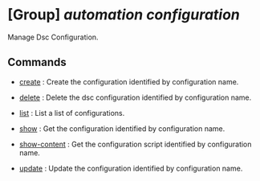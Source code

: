 # [Group] _automation configuration_

Manage Dsc Configuration.

## Commands

- [create](/Commands/automation/configuration/_create.md)
: Create the configuration identified by configuration name.

- [delete](/Commands/automation/configuration/_delete.md)
: Delete the dsc configuration identified by configuration name.

- [list](/Commands/automation/configuration/_list.md)
: List a list of configurations.

- [show](/Commands/automation/configuration/_show.md)
: Get the configuration identified by configuration name.

- [show-content](/Commands/automation/configuration/_show-content.md)
: Get the configuration script identified by configuration name.

- [update](/Commands/automation/configuration/_update.md)
: Update the configuration identified by configuration name.
